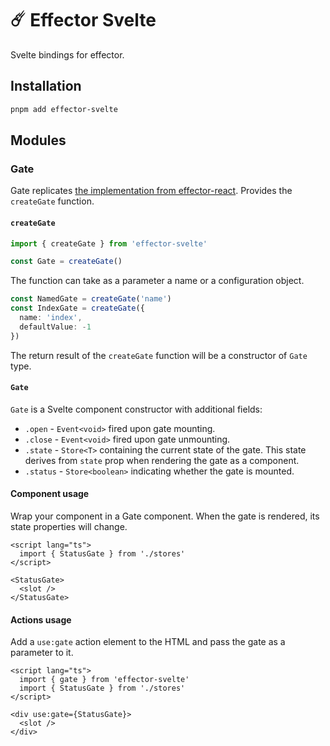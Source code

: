 # ☄️ Effector Svelte

Svelte bindings for effector.

## Installation

```sh
pnpm add effector-svelte
```

## Modules

### Gate

Gate replicates [the implementation from effector-react](https://effector.dev/en/api/effector-react/gate/). Provides the `createGate` function.

#### `createGate`

```ts
import { createGate } from 'effector-svelte'

const Gate = createGate()
```

The function can take as a parameter a name or a configuration object.

```ts
const NamedGate = createGate('name')
const IndexGate = createGate({
  name: 'index',
  defaultValue: -1
})
```

The return result of the `createGate` function will be a constructor of `Gate` type.

#### `Gate`

`Gate` is a Svelte component constructor with additional fields:

- `.open` - `Event<void>` fired upon gate mounting.
- `.close` - `Event<void>` fired upon gate unmounting.
- `.state` - `Store<T>` containing the current state of the gate. This state derives from `state` prop when rendering the gate as a component.
- `.status` - `Store<boolean>` indicating whether the gate is mounted.

#### Component usage

Wrap your component in a Gate component. When the gate is rendered, its state properties will change.

```svelte
<script lang="ts">
  import { StatusGate } from './stores'
</script>

<StatusGate>
  <slot />
</StatusGate>
```

#### Actions usage

Add a `use:gate` action element to the HTML and pass the gate as a parameter to it.

```svelte
<script lang="ts">
  import { gate } from 'effector-svelte'
  import { StatusGate } from './stores'
</script>

<div use:gate={StatusGate}>
  <slot />
</div>
```